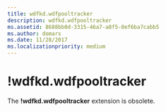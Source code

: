 ```yaml
---
title: wdfkd.wdfpooltracker
description: wdfkd.wdfpooltracker
ms.assetid: 8688bb0d-3315-46a7-a8f5-0ef6ba7cabb5
ms.author: domars
ms.date: 11/28/2017
ms.localizationpriority: medium
---
```


# !wdfkd.wdfpooltracker


The **!wdfkd.wdfpooltracker** extension is obsolete.

 

 





